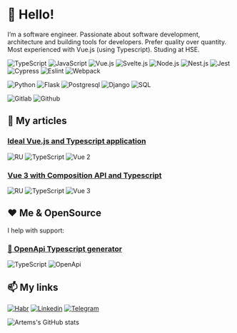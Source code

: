 # :wave: Hello!

I’m a software engineer. Passionate about software development, architecture and building tools for developers. Prefer quality over quantity. Most experienced with Vue.js (using Typescript).
Studing at HSE.

![TypeScript](https://img.shields.io/badge/-TypeScript-05122A?style=flat&logo=typescript) 
![JavaScript](https://img.shields.io/badge/-JavaScript-05122A?style=flat&logo=javascript) 
![Vue.js](https://img.shields.io/badge/-Vue-05122A?style=flat&logo=vue.js) 
![Svelte.js](https://img.shields.io/badge/-Svelte-05122A?style=flat&logo=svelte) 
![Node.js](https://img.shields.io/badge/-Node-05122A?style=flat&logo=node.js) 
![Nest.js](https://img.shields.io/badge/-NestJS-05122A?style=flat&logo=nestjs) 
![Jest](https://img.shields.io/badge/-Jest-05122A?style=flat&logo=jest) 
![Cypress](https://img.shields.io/badge/-Cypress-05122A?style=flat&logo=cypress) 
![Eslint](https://img.shields.io/badge/-ESLint-05122A?style=flat&logo=eslint) 
![Webpack](https://img.shields.io/badge/-WebPack-05122A?style=flat&logo=webpack) 

![Python](https://img.shields.io/badge/-Python-05122A?style=flat&logo=python) 
![Flask](https://img.shields.io/badge/-Flask-05122A?style=flat&logo=flask) 
![Postgresql](https://img.shields.io/badge/-Postgresql-05122A?style=flat&logo=postgresql) 
![Django](https://img.shields.io/badge/-Django-05122A?style=flat&logo=django) ![SQL](https://img.shields.io/badge/-SQL-05122A?style=flat&logo=sql)

![Gitlab](https://img.shields.io/badge/-Gitlab-05122A?style=flat&logo=gitlab) ![Github](https://img.shields.io/badge/-Github-05122A?style=flat&logo=github)


## :memo: My articles

### [Ideal Vue.js and Typescript application](https://habr.com/ru/post/540798/)

![RU](https://img.shields.io/badge/-RU-05122A?style=flat) ![TypeScript](https://img.shields.io/badge/-TypeScript-05122A?style=flat&logo=typescript) ![Vue 2](https://img.shields.io/badge/-Vue2-05122A?style=flat&logo=vue.js)

### [Vue 3 with Composition API and Typescript](https://habr.com/ru/post/557928/)

![RU](https://img.shields.io/badge/-RU-05122A?style=flat) ![TypeScript](https://img.shields.io/badge/-TypeScript-05122A?style=flat&logo=typescript) ![Vue 3](https://img.shields.io/badge/-Vue3-05122A?style=flat&logo=vue.js)

## :heart: Me & OpenSource

I help with support:
### [:file_folder: OpenApi Typescript generator](https://github.com/drwpow/openapi-typescript)
![TypeScript](https://img.shields.io/badge/-TypeScript-05122A?style=flat&logo=typescript) ![OpenApi](https://img.shields.io/badge/-OpenApi-05122A?style=flat&logo=swagger)

## :mailbox: My links

[![Habr](https://img.shields.io/badge/-Habr-05122A?style=flat&logo=habr)](https://career.habr.com/karanarqq)
[![Linkedin](https://img.shields.io/badge/-LinkedIn-05122A?style=flat&logo=LinkedIn)](https://www.linkedin.com/in/karanarqq/)
[![Telegram](https://img.shields.io/badge/-Telegram-05122A?style=flat&logo=telegram)](https://t.me/karanarqq)

![Artems's GitHub stats](https://github-readme-stats.vercel.app/api?username=sadfsdfdsa&show_icons=true&theme=radical)
